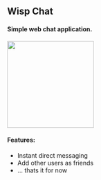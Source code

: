 ## Wisp Chat 
#### Simple web chat application.

<img src="https://raw.githubusercontent.com/DomNidy/Wisp-Chat/main/resources/images/wisp2.png" width="200" height="200" />

#### Features:
- Instant direct messaging
- Add other users as friends
- ... thats it for now
